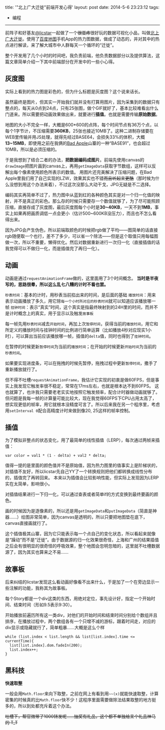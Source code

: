 title: '"北上广大迁徙"前端开发心得'
layout: post
date: 2014-5-6 23:23:12
tags: 
- 编程
---

前阵子和好基友[@licstar](http://weibo.com/licstar)一起做了一个~~很蛋疼~~很好玩的数据可视化小品，叫做[北上广大迁徙](http://bsgdqx.sinaapp.com/)。使用了[百度地图](http://wuxian.baidu.com/map/)手机App的热力图数据，做成了动态的，并对其中的热点进行解读，来了解大城市中人群每天一个循环的“迁徙”。

整个开发用了几个小时的时间吧，我负责前端，他负责数据部分以及提供算法，这篇文章简单介绍一下其中前端部分在开发中的一些小心得。

<!-- more -->

## 灰度图

实际上看到的热力图是彩色的，但为什么标题是灰度图？这个说来话长。

虽然最终是图片，但其实一开始我们就并没有打算用图片，因为采集到的数据只有整点的，每天从0点到24点，只有25张图，做个GIF就好了，基本比较难看出什么门道来。所以需要把动画效果做出来，就要进行**插值**。也就是需要传输**原始数据**。

地图的大小不完全一样，大概是600\*600的点阵，每个时间节点有36万个点，以每个1字节计，不压缩需要**360KB**，25张也接近10MB了。这种二进制存储要在WEB里传输并用JS处理，就得先经过BASE64，会损失33%的体积，大概**13~15MB**，即使用之前在我俩的[Bad Apple](https://github.com/liuji-jim/bad-apple)山寨的一种“BASE91”，也会超过10MB，所以是必须压缩的。

于是我想到了结合二者的办法，**把数据编码成图片**。前端先使用canvas的`drawImage`把图片画到canvas上，再用`getImageData`获取字节数组，这样可以反解出每个像素使用颜色所表示的数值。
用图片还完美解决了压缩问题，在Bad Apple里我们用了自己实现的LZW，效果其实也不错~~而且听起来更酷~~（那时候为什么没想到用这个办法来着），不过这次没那么大动干戈，JPG无疑是不二选择。

编码其实再简单不过了，热力图中从蓝到红的各种颜色其实是对一个归一化值的映射，并不是真正的彩色。那么存的时候只需要存一个数值就够了，为了尽可能照顾压缩，直接存成了灰度图，最后灰度图每个小时是**30~40KB**，一天不到**1MB**，事实上如果再把画质调低一点会更小（估计500~600KB没压力），而且也不怎么看得出来。

因为JPG会产生伪色，所以前端取颜色的时候把rgb做了平均——图简单的话直接rgb随便取一个也行，差不了多少，可以省一个除法——但是这个取值只用每幅图做一次，所以不重要，懒得优化。然后对数据重新进行一次归一化（直接插值的话我觉得可以不做归一化，而是插值完了再归一化）。

## 动画

动画是通过`requestAnimationFrame`做的，这里面用了3个时间概念。
**当时是半夜写的，思路很晕，所以这么乱七八糟的计时不看也罢。**

`秒表时间`：基本的计时，用秒表当前掐出来的时间，是后面的基础
`播放时间`：用来表示动画播放了多久，用它除`每一个小时所对应的秒表时间`就可以知道应该播放哪一帧
`挂钟时间`：表示“真实”时间，这个真实是指最终映射到的24H里的时间，而并不是计时概念上的真实，用于显示以及触发`故事板`

每一帧先用`秒表时间`减去`开始时间`，再加上次`暂停时间`，获得当前的`播放时间`，用它和所定义的播放时间与挂钟时间的比例进行简单运算（比如播放4秒对应现实1小时），可以算出当前应该播放哪一帧，插值的`delta`值，同时也得到了`挂钟时间`。

在暂停的时候更新`暂停时间`为当前的`播放时间`；在开始的时候更新`开始时间`为当前的`秒表时间`。

如果要实现进度条，可以在拖拽的时候先暂停，拖拽过程中更新`暂停时间`，撒手了重新播放就行了。

但不得不吐槽`requestAnimationFrame`，我估计它实现的初衷是做60FPS，但是事实上我发现它触发率很不稳定，常常在17ms左右，也就是根本达不到60FPS。
这也就算了，也许我只需要老老实实地按照它触发频率，配合计时器做动画就够了。但问题是我每一帧的计算量可能比较大，现在我觉得60FPS下CPU占用太高了，想实现更低的帧率，用它就根本没精度可言了。所以后来我在另一个程序里，考虑用`setInterval 0`配合高精度计时来做到像20, 25这样的帧率控制。

## 插值

为了模拟非整点的状态变化，用了最简单的线性插值（LERP），每次通过两帧来插值：
```
var color = val1 * (1 - delta) + val2 * delta;
```
值得一提的是里面的颜色值并不是原始值，因为热力图里的值事实上是阶梯状的，对插值不友好，所以licstar先自己YY了一个转换规则把他们都转换成线性分布的，插值完了再转回来。
本来以为插值会比较影响性能，但实际上发现因为LERP实在太简单，影响很小。

对插值结果进行一下归一化，可以通过查表或者简单if的方式变换到最终要画的颜色。

画的时候因为是逐像素的，所以还是用`getImageData`和`putImageData`（简直是神器……）绘图非常简单，因为canvas是透明的，所以只要把地图垫在底下，canvas直接画就行了。

这个插值极其山寨，因为它只能表示每一个点自己的变化状态，所以看起来就像是“躁动”而不是“迁徙”。由于数据源的归一化效果很奇怪，上海和广州的结果插值之后会有很明显的很奇怪的呼吸效果，整个地图会忽明忽暗的，这里就不吐槽数据源了，因为其实也算来之不易……

## 故事板

后来纠结的licstar发现这么看动画好像看不出来什么，于是加了一个在旁边显示一些注解的功能，我称其为故事板。

每个Story都是一个div这类的东西，用绝对定位，事先设计好，指定一个开始时间、结束时间（形如9.5表示9:30）。

开始播放前遍历所有这一类div，对他们的开始时间和结束时间分别给个数组并且排序，在播放过程中，两个数组各有一个只增不减的游标，跟着时间走，对应的div显示或隐藏就行了，简单粗暴……大概是这么个样
```
while (list.index < list.length && list[list.index].time <= currentTime){
  list[list.index].dom.fadeIn(200);
  list.index++;
}
```

## 黑科技

**快速取整**

一般会用`Math.floor`来向下取整，之前在网上有看到用`~~(x)`就能快速取整，计算密集的时候真的比`Math.floor`快不少！这程序里面需要做除法结果取整的地方挺多的，所以到处都充斥着这个办法。

~~吐槽下，帮官微带了1000转发呢……抽奖有礼品，这个都不单独给来个礼品神马的 T_T~~